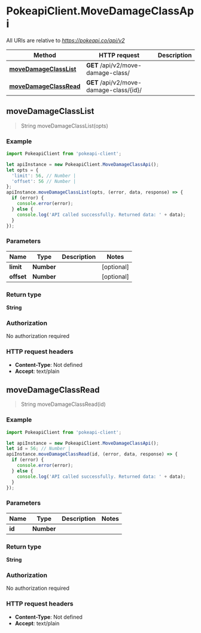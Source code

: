 # PokeapiClient.MoveDamageClassApi

All URIs are relative to *https://pokeapi.co/api/v2*

Method | HTTP request | Description
------------- | ------------- | -------------
[**moveDamageClassList**](MoveDamageClassApi.md#moveDamageClassList) | **GET** /api/v2/move-damage-class/ | 
[**moveDamageClassRead**](MoveDamageClassApi.md#moveDamageClassRead) | **GET** /api/v2/move-damage-class/{id}/ | 



## moveDamageClassList

> String moveDamageClassList(opts)



### Example

```javascript
import PokeapiClient from 'pokeapi-client';

let apiInstance = new PokeapiClient.MoveDamageClassApi();
let opts = {
  'limit': 56, // Number | 
  'offset': 56 // Number | 
};
apiInstance.moveDamageClassList(opts, (error, data, response) => {
  if (error) {
    console.error(error);
  } else {
    console.log('API called successfully. Returned data: ' + data);
  }
});
```

### Parameters


Name | Type | Description  | Notes
------------- | ------------- | ------------- | -------------
 **limit** | **Number**|  | [optional] 
 **offset** | **Number**|  | [optional] 

### Return type

**String**

### Authorization

No authorization required

### HTTP request headers

- **Content-Type**: Not defined
- **Accept**: text/plain


## moveDamageClassRead

> String moveDamageClassRead(id)



### Example

```javascript
import PokeapiClient from 'pokeapi-client';

let apiInstance = new PokeapiClient.MoveDamageClassApi();
let id = 56; // Number | 
apiInstance.moveDamageClassRead(id, (error, data, response) => {
  if (error) {
    console.error(error);
  } else {
    console.log('API called successfully. Returned data: ' + data);
  }
});
```

### Parameters


Name | Type | Description  | Notes
------------- | ------------- | ------------- | -------------
 **id** | **Number**|  | 

### Return type

**String**

### Authorization

No authorization required

### HTTP request headers

- **Content-Type**: Not defined
- **Accept**: text/plain

